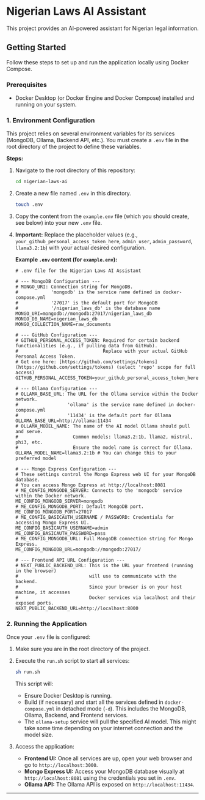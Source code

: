 # Nigerian Laws AI Assistant

This project provides an AI-powered assistant for Nigerian legal information.

## Getting Started

Follow these steps to set up and run the application locally using Docker Compose.

### Prerequisites

* Docker Desktop (or Docker Engine and Docker Compose) installed and running on your system.

### 1. Environment Configuration

This project relies on several environment variables for its services (MongoDB, Ollama, Backend API, etc.). You must create a `.env` file in the root directory of the project to define these variables.

**Steps:**

1.  Navigate to the root directory of this repository:
    ```bash
    cd nigerian-laws-ai
    ```
2.  Create a new file named `.env` in this directory.
    ```bash
    touch .env
    ```
3.  Copy the content from the `example.env` file (which you should create, see below) into your new `.env` file.
4.  **Important:** Replace the placeholder values (e.g., `your_github_personal_access_token_here`, `admin_user`, `admin_password`, `llama3.2:1b`) with your actual desired configuration.

    **Example `.env` content (for `example.env`):**
    ```dotenv
    # .env file for the Nigerian Laws AI Assistant

    # --- MongoDB Configuration ---
    # MONGO_URI: Connection string for MongoDB.
    #            'mongodb' is the service name defined in docker-compose.yml
    #            '27017' is the default port for MongoDB
    #            '/nigerian_laws_db' is the database name
    MONGO_URI=mongodb://mongodb:27017/nigerian_laws_db
    MONGO_DB_NAME=nigerian_laws_db
    MONGO_COLLECTION_NAME=raw_documents

    # --- GitHub Configuration ---
    # GITHUB_PERSONAL_ACCESS_TOKEN: Required for certain backend functionalities (e.g., if pulling data from GitHub).
    #                               Replace with your actual GitHub Personal Access Token.
    # Get one here: [https://github.com/settings/tokens](https://github.com/settings/tokens) (select 'repo' scope for full access)
    GITHUB_PERSONAL_ACCESS_TOKEN=your_github_personal_access_token_here

    # --- Ollama Configuration ---
    # OLLAMA_BASE_URL: The URL for the Ollama service within the Docker network.
    #                  'ollama' is the service name defined in docker-compose.yml
    #                  '11434' is the default port for Ollama
    OLLAMA_BASE_URL=http://ollama:11434
    # OLLAMA_MODEL_NAME: The name of the AI model Ollama should pull and serve.
    #                    Common models: llama3.2:1b, llama2, mistral, phi3, etc.
    #                    Ensure the model name is correct for Ollama.
    OLLAMA_MODEL_NAME=llama3.2:1b # You can change this to your preferred model

    # --- Mongo Express Configuration ---
    # These settings control the Mongo Express web UI for your MongoDB database.
    # You can access Mongo Express at http://localhost:8081
    # ME_CONFIG_MONGODB_SERVER: Connects to the 'mongodb' service within the Docker network.
    ME_CONFIG_MONGODB_SERVER=mongodb
    # ME_CONFIG_MONGODB_PORT: Default MongoDB port.
    ME_CONFIG_MONGODB_PORT=27017
    # ME_CONFIG_BASICAUTH_USERNAME / PASSWORD: Credentials for accessing Mongo Express UI.
    ME_CONFIG_BASICAUTH_USERNAME=admin
    ME_CONFIG_BASICAUTH_PASSWORD=pass
    # ME_CONFIG_MONGODB_URL: Full MongoDB connection string for Mongo Express.
    ME_CONFIG_MONGODB_URL=mongodb://mongodb:27017/

    # --- Frontend API URL Configuration ---
    # NEXT_PUBLIC_BACKEND_URL: This is the URL your frontend (running in the browser)
    #                          will use to communicate with the backend.
    #                          Since your browser is on your host machine, it accesses
    #                          Docker services via localhost and their exposed ports.
    NEXT_PUBLIC_BACKEND_URL=http://localhost:8000
    ```

### 2. Running the Application

Once your `.env` file is configured:

1.  Make sure you are in the root directory of the project.
2.  Execute the `run.sh` script to start all services:
    ```bash
    sh run.sh
    ```
    This script will:
    * Ensure Docker Desktop is running.
    * Build (if necessary) and start all the services defined in `docker-compose.yml` in detached mode (`-d`). This includes the MongoDB, Ollama, Backend, and Frontend services.
    * The `ollama-setup` service will pull the specified AI model. This might take some time depending on your internet connection and the model size.

3.  Access the application:
    * **Frontend UI:** Once all services are up, open your web browser and go to `http://localhost:3000`.
    * **Mongo Express UI:** Access your MongoDB database visually at `http://localhost:8081` using the credentials you set in `.env`.
    * **Ollama API:** The Ollama API is exposed on `http://localhost:11434`.

---
